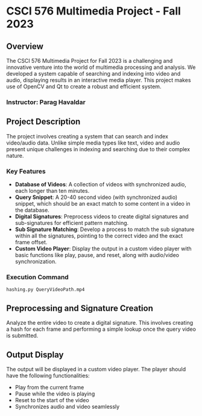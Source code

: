 # CSCI 576 Multimedia Project - Fall 2023

## Overview

The CSCI 576 Multimedia Project for Fall 2023 is a challenging and innovative venture into the world of multimedia processing and analysis. We developed a system capable of searching and indexing into video and audio, displaying results in an interactive media player. This project makes use of OpenCV and Qt to create a robust and efficient system.

### Instructor: **Parag Havaldar**

## Project Description

The project involves creating a system that can search and index video/audio data. Unlike simple media types like text, video and audio present unique challenges in indexing and searching due to their complex nature.

### Key Features
- **Database of Videos**: A collection of videos with synchronized audio, each longer than ten minutes.
- **Query Snippet**: A 20-40 second video (with synchronized audio) snippet, which should be an exact match to some content in a video in the database.
- **Digital Signatures**: Preprocess videos to create digital signatures and sub-signatures for efficient pattern matching.
- **Sub Signature Matching**: Develop a process to match the sub signature within all the signatures, pointing to the correct video and the exact frame offset.
- **Custom Video Player**: Display the output in a custom video player with basic functions like play, pause, and reset, along with audio/video synchronization.

### Execution Command
```hashing.py QueryVideoPath.mp4```

## Preprocessing and Signature Creation

Analyze the entire video to create a digital signature. This involves creating
a hash for each frame and performing a simple lookup once the query video is submitted.

## Output Display

The output will be displayed in a custom video player. The player should have the following functionalities:

- Play from the current frame
- Pause while the video is playing
- Reset to the start of the video
- Synchronizes audio and video seamlessly